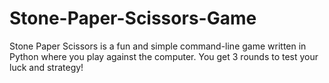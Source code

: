 # Stone-Paper-Scissors-Game
Stone Paper Scissors is a fun and simple command-line game written in Python where you play against the computer. You get 3 rounds to test your luck and strategy!
